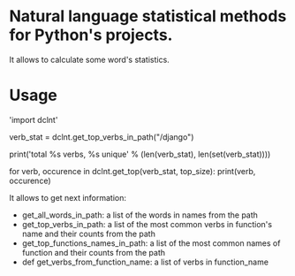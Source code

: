 # Natural language statistical methods for Python's projects.

It allows to calculate some word's statistics. 

# Usage

'import dclnt'

verb_stat = dclnt.get_top_verbs_in_path("/django")

print('total %s verbs, %s unique' % (len(verb_stat), len(set(verb_stat))))

for verb, occurence in dclnt.get_top(verb_stat, top_size):
   print(verb, occurence)

It allows to get next information:

* get_all_words_in_path: a list of the words in names from the path 
* get_top_verbs_in_path: a list of the most common verbs in function's name and their counts from the path 
* get_top_functions_names_in_path: a list of the most common names of function and their counts from the path
* def get_verbs_from_function_name: a list of verbs in function_name

